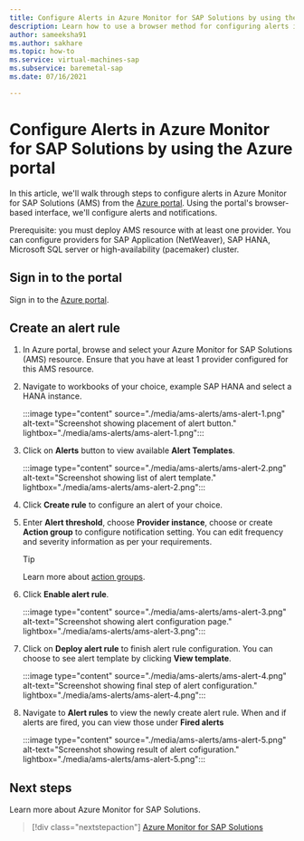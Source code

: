 ```yaml
---
title: Configure Alerts in Azure Monitor for SAP Solutions by using the Azure portal
description: Learn how to use a browser method for configuring alerts in Azure Monitor for SAP Solutions.
author: sameeksha91
ms.author: sakhare
ms.topic: how-to
ms.service: virtual-machines-sap
ms.subservice: baremetal-sap
ms.date: 07/16/2021

---	
```


# Configure Alerts in Azure Monitor for SAP Solutions by using the Azure portal

In this article, we'll walk through steps to configure alerts in Azure Monitor for SAP Solutions (AMS) from the [Azure portal](https://azure.microsoft.com/features/azure-portal). Using the portal's browser-based interface, we'll configure alerts and notifications.

Prerequisite: you must deploy AMS resource with at least one provider. You can configure providers for SAP Application (NetWeaver), SAP HANA, Microsoft SQL server or high-availability (pacemaker) cluster. 

## Sign in to the portal

Sign in to the [Azure portal](https://portal.azure.com).

## Create an alert rule

1.	In Azure portal, browse and select your Azure Monitor for SAP Solutions (AMS) resource. Ensure that you have at least 1 provider configured for this AMS resource. 
2.	Navigate to workbooks of your choice, example SAP HANA and select a HANA instance.

    :::image type="content" source="./media/ams-alerts/ams-alert-1.png" alt-text="Screenshot showing placement of alert button." lightbox="./media/ams-alerts/ams-alert-1.png":::
  
3.	Click on **Alerts** button to view available **Alert Templates**.

    :::image type="content" source="./media/ams-alerts/ams-alert-2.png" alt-text="Screenshot showing list of alert template." lightbox="./media/ams-alerts/ams-alert-2.png":::
    
4.	Click **Create rule** to configure an alert of your choice.
5.	Enter **Alert threshold**, choose **Provider instance**, choose or create **Action group** to configure notification setting. You can edit frequency and severity information as per your requirements.

    >[!Tip]
    > Learn more about [action groups](https://docs.microsoft.com/azure/azure-monitor/alerts/action-groups). 
    
7.	Click **Enable alert rule**.

    :::image type="content" source="./media/ams-alerts/ams-alert-3.png" alt-text="Screenshot showing alert configuration page." lightbox="./media/ams-alerts/ams-alert-3.png":::
    
7.	Click on **Deploy alert rule** to finish alert rule configuration. You can choose to see alert template by clicking **View template**.

    :::image type="content" source="./media/ams-alerts/ams-alert-4.png" alt-text="Screenshot showing final step of alert configuration." lightbox="./media/ams-alerts/ams-alert-4.png":::
    
8.	Navigate to **Alert rules** to view the newly create alert rule. When and if alerts are fired, you can view those under **Fired alerts**

    :::image type="content" source="./media/ams-alerts/ams-alert-5.png" alt-text="Screenshot showing result of alert cofiguration." lightbox="./media/ams-alerts/ams-alert-5.png":::

## Next steps

Learn more about Azure Monitor for SAP Solutions.

> [!div class="nextstepaction"]
> [Azure Monitor for SAP Solutions](azure-monitor-overview.md)
